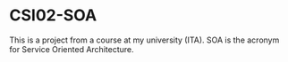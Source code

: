 # CSI02-SOA
This is a project from a course at my university (ITA). SOA is the acronym for Service Oriented Architecture.
